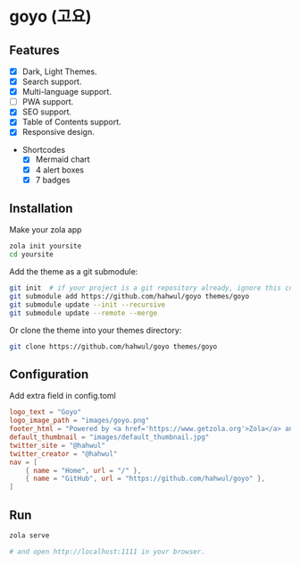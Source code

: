 # goyo (고요)

## Features

* [x] Dark, Light Themes.
* [x] Search support.
* [x] Multi-language support.
* [ ] PWA support.
* [x] SEO support.
* [x] Table of Contents support.
* [x] Responsive design.
* Shortcodes
  * [x] Mermaid chart
  * [x] 4 alert boxes
  * [x] 7 badges

## Installation

Make your zola app

```bash
zola init yoursite
cd yoursite
```

Add the theme as a git submodule:

```bash
git init  # if your project is a git repository already, ignore this command
git submodule add https://github.com/hahwul/goyo themes/goyo
git submodule update --init --recursive
git submodule update --remote --merge
```

Or clone the theme into your themes directory:

```bash
git clone https://github.com/hahwul/goyo themes/goyo
```

## Configuration

Add extra field in config.toml

```toml
logo_text = "Goyo"
logo_image_path = "images/goyo.png"
footer_html = "Powered by <a href='https://www.getzola.org'>Zola</a> and <a href='https://github.com/hahwul/goyo'>Goyo</a>"
default_thumbnail = "images/default_thumbnail.jpg"
twitter_site = "@hahwul"
twitter_creator = "@hahwul"
nav = [
    { name = "Home", url = "/" },
    { name = "GitHub", url = "https://github.com/hahwul/goyo" },
]
```

## Run

```bash
zola serve

# and open http://localhost:1111 in your browser.
```
